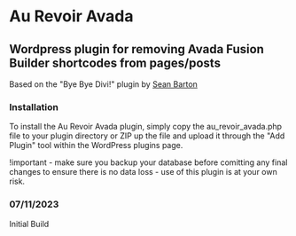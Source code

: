 # Au Revoir Avada

## Wordpress plugin for removing Avada Fusion Builder shortcodes from pages/posts
Based on the "Bye Bye Divi!" plugin by [Sean Barton](https://www.sean-barton.co.uk/2017/12/bye-bye-divi/)

### Installation
To install the Au Revoir Avada plugin, simply copy the au_revoir_avada.php file to your plugin directory or ZIP up the file and upload it through the "Add Plugin" tool within the WordPress plugins page.

!important - make sure you backup your database before comitting any final changes to ensure there is no data loss - use of this plugin is at your own risk.

### 07/11/2023
Initial Build